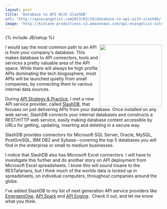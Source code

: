 ```yaml
---
layout: post
title: 'Database to API With SlashDB'
url: 'http://apievangelist.com2013/03/18/database-to-api-with-slashdb/'
image: 'http://kinlane-productions.s3.amazonaws.com/api-evangelist-site/blog/slashdb-logo.png'
---
```

{% include JB/setup %}
<p>
     <a href=http://www.slashdb.com/ target=_blank><img src=https://s3.amazonaws.com/kinlane-productions/api-service-providers/slashdb/slashdb-logo.png  width=200 align=right /></a>
</p>
<p>
     I would say the most common path to an API is from your company's database. This makes database to API connectors, tools and services a pretty valuable area of the API space. While there will always be high profile APIs dominating the tech blogosphere, most APIs will be launched quietly from small companies, by connecting them to various internal data sources.
</p>
<p>
     During <a href=http://www.apistrategyconference.com/ target=_blank>API Strategy &amp; Practice</a>, I met a new API service provider, called <a href=http://www.slashdb.com/ target=_blank>SlashDB</a>, that focuses on just delivering APIs from your database. Once installed on any web server, SlashDB connects your internal databases and constructs a REST/HTTP web service, easily making database content accessible by URLs for getting, updating, inserting and deleting in a secure way.
</p>
<p>
     SlashDB provides connectors for Microsoft SQL Server, Oracle, MySQL, PostGreSQL, IBM DB2 and Sybase--covering the top 5 databases you will find in the enterprise or small to medium businesses.
</p>
<p>
     I notice that SlashDB also has Microsoft Excel connectors. I will have to investigate this further and do another story on API deployment from Microsoft Excel spreadsheets. I know this will sound insane to the RESTafarians, but I think much of the worlds data is locked up in spreadsheets, on individual computers, throughout companies around the globe.
</p>
<p>
     I've added SlashDB to my list of next generation API service providers like <a href=http://www.emergentone.com/ target=_blank>EmergentOne</a>, <a href=http://apispark.com/ target=_blank>API Spark</a> and <a href=https://apiengine.io/ target=_blank>API Engine</a>.  Check it out, and let me know what you think.
</p>

